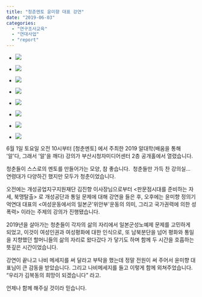 ```yaml
---
title: "청춘멘토 윤미향 대표 강연"
date: "2019-06-03"
categories: 
  - "연구조사교육"
  - "연대사업"
  - "report"
---
```


- ![](http://womenandwar.net/kr/wp-content/uploads/2019/06/0601_2019알대학-청춘멘토-웹자보.jpg)
    
- ![](http://womenandwar.net/kr/wp-content/uploads/2019/06/0601_2019알대학-청춘멘토-1024x768.jpg)
    
- ![](http://womenandwar.net/kr/wp-content/uploads/2019/06/0601_2019알대학-청춘멘토1-1024x768.jpg)
    
- ![](http://womenandwar.net/kr/wp-content/uploads/2019/06/0601_2019알대학-청춘멘토2-1024x575.jpg)
    
- ![](http://womenandwar.net/kr/wp-content/uploads/2019/06/0601_2019알대학-청춘멘토4-1024x575.jpg)
    
- ![](http://womenandwar.net/kr/wp-content/uploads/2019/06/0601_2019알대학-청춘멘토6-1024x768.jpg)
    
- ![](http://womenandwar.net/kr/wp-content/uploads/2019/06/0601_2019알대학-청춘멘토7-1024x575.jpg)
    
- ![](http://womenandwar.net/kr/wp-content/uploads/2019/06/0601_2019알대학-청춘멘토9-1024x768.jpg)
    

6월 1일 토요일 오전 10시부터 \[청춘멘토\] 에서 주최한 2019 알대학(배움을 통해 '알'다, 그래서 '알'을 깨다) 강의가 부산시청자미디어센터 2층 공개홀에서 열렸습니다. 

청춘들이 스스로의 멘토를 만들어가는 모양, 참 좋습니다.  청춘들만 가득 찬 강의실... 연령대가 다양하긴 했지만 모두가 청춘이었습니다. 

오전에는 개성공업지구지원재단 김진향 이사장님으로부터 <판문점시대를 준비하는 자세, 북맹탈출> 로 개성공단과 통일 문제에 대해 강연을 들은 후, 오후에는 윤미향 정의기억연대 대표의 <여성운동에서의 일본군'위안부'운동의 의미, 그리고 국가권력에 의한 성폭력> 이라는 주제의 강의가 진행됐습니다.

2019년을 살아가는 청춘들이 각자의 삶의 자리에서 일본군성노예제 문제를 고민하게 되었고, 이것이 여성인권과 여성평화에 대한 인식으로, 또 남북분단을 넘어 평화와 통일을 지향했던 할머니들의 삶의 자리로 왔다갔다 가 닿기도 하며 함께 두 시간을 호흡하는 뜻깊은 시간이었습니다.

강연이 끝나고 나비 메세지를 써 달라고 부탁을 했는데 정말 전원이 써 주어서 윤미향 대표님이 큰 감동을 받았습니다. 그리고 나비메세지를 들고 이렇게 함께 외쳐주었습니다. “우리가 김복동의 희망이 되겠습니다” 라고. 

언제나 함께 해주실 것이라 믿습니다.
